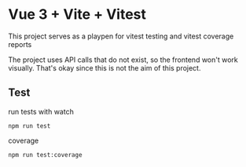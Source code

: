 # Vue 3 + Vite + Vitest

This project serves as a playpen for vitest testing and vitest coverage reports

The project uses API calls that do not exist, so the frontend won't work visually. 
That's okay since this is not the aim of this project.

## Test
run tests with watch
```shell
npm run test
```
coverage
```shell
npm run test:coverage
```
